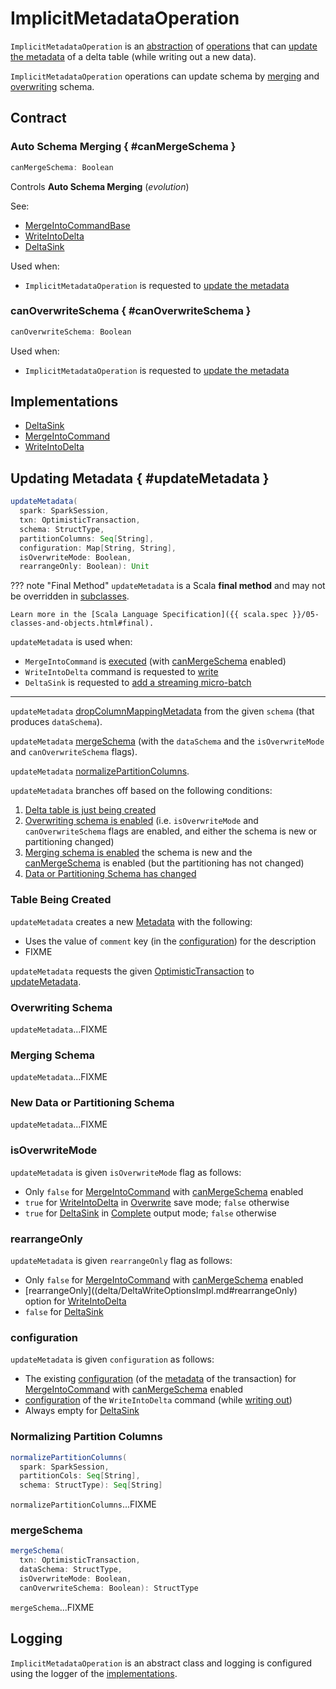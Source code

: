 # ImplicitMetadataOperation

`ImplicitMetadataOperation` is an [abstraction](#contract) of [operations](#implementations) that can [update the metadata](#updateMetadata) of a delta table (while writing out a new data).

`ImplicitMetadataOperation` operations can update schema by [merging](#canMergeSchema) and [overwriting](#canOverwriteSchema) schema.

## Contract

### Auto Schema Merging { #canMergeSchema }

```scala
canMergeSchema: Boolean
```

Controls **Auto Schema Merging** (_evolution_)

See:

* [MergeIntoCommandBase](commands/merge/MergeIntoCommandBase.md#canMergeSchema)
* [WriteIntoDelta](commands/WriteIntoDelta.md#canMergeSchema)
* [DeltaSink](delta/DeltaSink.md#canMergeSchema)

Used when:

* `ImplicitMetadataOperation` is requested to [update the metadata](#updateMetadata)

### canOverwriteSchema { #canOverwriteSchema }

```scala
canOverwriteSchema: Boolean
```

Used when:

* `ImplicitMetadataOperation` is requested to [update the metadata](#updateMetadata)

## Implementations

* [DeltaSink](delta/DeltaSink.md)
* [MergeIntoCommand](commands/merge/MergeIntoCommand.md)
* [WriteIntoDelta](commands/WriteIntoDelta.md)

## Updating Metadata { #updateMetadata }

```scala
updateMetadata(
  spark: SparkSession,
  txn: OptimisticTransaction,
  schema: StructType,
  partitionColumns: Seq[String],
  configuration: Map[String, String],
  isOverwriteMode: Boolean,
  rearrangeOnly: Boolean): Unit
```

??? note "Final Method"
    `updateMetadata` is a Scala **final method** and may not be overridden in [subclasses](#implementations).

    Learn more in the [Scala Language Specification]({{ scala.spec }}/05-classes-and-objects.html#final).

`updateMetadata` is used when:

* `MergeIntoCommand` is [executed](commands/merge/MergeIntoCommand.md#runMerge) (with [canMergeSchema](commands/merge/MergeIntoCommand.md#canMergeSchema) enabled)
* `WriteIntoDelta` command is requested to [write](commands/WriteIntoDelta.md#write)
* `DeltaSink` is requested to [add a streaming micro-batch](delta/DeltaSink.md#addBatch)

---

`updateMetadata` [dropColumnMappingMetadata](column-mapping/DeltaColumnMappingBase.md#dropColumnMappingMetadata) from the given `schema` (that produces `dataSchema`).

`updateMetadata` [mergeSchema](#mergeSchema) (with the `dataSchema` and the `isOverwriteMode` and `canOverwriteSchema` flags).

`updateMetadata` [normalizePartitionColumns](#normalizePartitionColumns).

`updateMetadata` branches off based on the following conditions:

1. [Delta table is just being created](#updateMetadata-table-being-created)
1. [Overwriting schema is enabled](#updateMetadata-overwriting-schema) (i.e. `isOverwriteMode` and `canOverwriteSchema` flags are enabled, and either the schema is new or partitioning changed)
1. [Merging schema is enabled](#updateMetadata-merging-schema) the schema is new and the [canMergeSchema](#canMergeSchema) is enabled (but the partitioning has not changed)
1. [Data or Partitioning Schema has changed](#updateMetadata-new-data-or-partitioning-schema)

### <span id="updateMetadata-table-being-created"> Table Being Created

`updateMetadata` creates a new [Metadata](Metadata.md) with the following:

* Uses the value of `comment` key (in the [configuration](#updateMetadata-configuration)) for the description
* FIXME

`updateMetadata` requests the given [OptimisticTransaction](OptimisticTransaction.md) to [updateMetadata](OptimisticTransactionImpl.md#updateMetadata).

### <span id="updateMetadata-overwriting-schema"> Overwriting Schema

`updateMetadata`...FIXME

### <span id="updateMetadata-merging-schema"> Merging Schema

`updateMetadata`...FIXME

### <span id="updateMetadata-new-data-or-partitioning-schema"> New Data or Partitioning Schema

`updateMetadata`...FIXME

### <span id="updateMetadata-isOverwriteMode"> isOverwriteMode

`updateMetadata` is given `isOverwriteMode` flag as follows:

* Only `false` for [MergeIntoCommand](commands/merge/MergeIntoCommand.md) with [canMergeSchema](commands/merge/MergeIntoCommand.md#canMergeSchema) enabled
* `true` for [WriteIntoDelta](commands/WriteIntoDelta.md#write) in [Overwrite](commands/WriteIntoDelta.md#isOverwriteOperation) save mode; `false` otherwise
* `true` for [DeltaSink](delta/DeltaSink.md#addBatch) in [Complete](delta/DeltaSink.md#outputMode) output mode; `false` otherwise

### <span id="updateMetadata-rearrangeOnly"> rearrangeOnly

`updateMetadata` is given `rearrangeOnly` flag as follows:

* Only `false` for [MergeIntoCommand](commands/merge/MergeIntoCommand.md) with [canMergeSchema](commands/merge/MergeIntoCommand.md#canMergeSchema) enabled
* [rearrangeOnly]((delta/DeltaWriteOptionsImpl.md#rearrangeOnly) option for [WriteIntoDelta](commands/WriteIntoDelta.md#write)
* `false` for [DeltaSink](delta/DeltaSink.md#addBatch)

### <span id="updateMetadata-configuration"> configuration

`updateMetadata` is given `configuration` as follows:

* The existing [configuration](Metadata.md#configuration) (of the [metadata](OptimisticTransactionImpl.md#metadata) of the transaction) for [MergeIntoCommand](commands/merge/MergeIntoCommand.md) with [canMergeSchema](commands/merge/MergeIntoCommand.md#canMergeSchema) enabled
* [configuration](commands/WriteIntoDelta.md#configuration) of the `WriteIntoDelta` command (while [writing out](commands/WriteIntoDelta.md#write))
* Always empty for [DeltaSink](delta/DeltaSink.md#addBatch)

### <span id="normalizePartitionColumns"> Normalizing Partition Columns

```scala
normalizePartitionColumns(
  spark: SparkSession,
  partitionCols: Seq[String],
  schema: StructType): Seq[String]
```

`normalizePartitionColumns`...FIXME

### <span id="mergeSchema"> mergeSchema

```scala
mergeSchema(
  txn: OptimisticTransaction,
  dataSchema: StructType,
  isOverwriteMode: Boolean,
  canOverwriteSchema: Boolean): StructType
```

`mergeSchema`...FIXME

## Logging

`ImplicitMetadataOperation` is an abstract class and logging is configured using the logger of the [implementations](#implementations).
